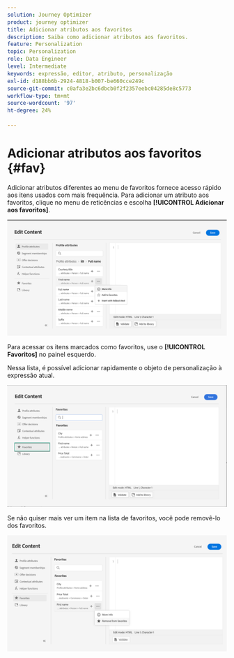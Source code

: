 ```yaml
---
solution: Journey Optimizer
product: journey optimizer
title: Adicionar atributos aos favoritos
description: Saiba como adicionar atributos aos favoritos.
feature: Personalization
topic: Personalization
role: Data Engineer
level: Intermediate
keywords: expressão, editor, atributo, personalização
exl-id: d188bb6b-2924-4818-b007-be660cce249c
source-git-commit: c0afa3e2bc6dbcb0f2f2357eebc04285de8c5773
workflow-type: tm+mt
source-wordcount: '97'
ht-degree: 24%

---
```


# Adicionar atributos aos favoritos {#fav}

Adicionar atributos diferentes ao menu de favoritos fornece acesso rápido aos itens usados com mais frequência. Para adicionar um atributo aos favoritos, clique no menu de reticências e escolha **[!UICONTROL Adicionar aos favoritos]**.

![](assets/favorite-option.png)

Para acessar os itens marcados como favoritos, use o **[!UICONTROL Favoritos]** no painel esquerdo.

Nessa lista, é possível adicionar rapidamente o objeto de personalização à expressão atual.

![](assets/favorite-list.png)

Se não quiser mais ver um item na lista de favoritos, você pode removê-lo dos favoritos.

![](assets/favorite-remove.png)
